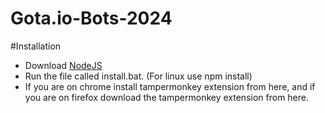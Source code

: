 # Gota.io-Bots-2024

#Installation
  - Download <a href="https://nodejs.org/" target="_blank">NodeJS</a>
  - Run the file called install.bat. (For linux use npm install)
  - If you are on chrome install tampermonkey extension from here, and if you are on firefox download the tampermonkey extension from here.
